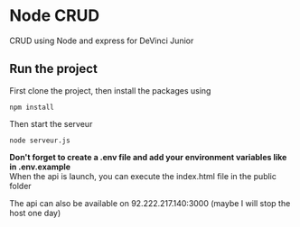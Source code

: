 # Node CRUD

CRUD using Node and express for DeVinci Junior

## Run the project

First clone the project, then install the packages using
```
npm install
```

Then start the serveur
```
node serveur.js
```

**Don't forget to create a .env file and add your environment variables like in .env.example**<br>
When the api is launch, you can execute the index.html file in the public folder

The api can also be available on 92.222.217.140:3000 (maybe I will stop the host one day)
